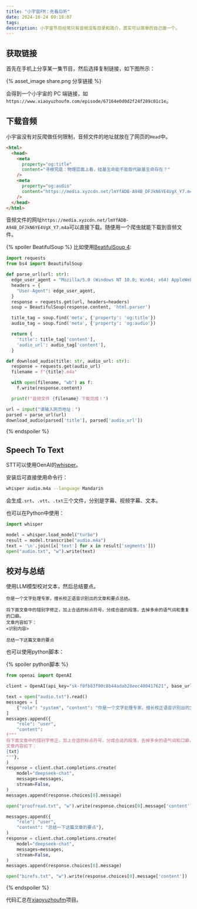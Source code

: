 ```yaml
---
title: "小宇宙FM：先看后听"
date: 2024-10-24 09:18:07
tags:
description: 小宇宙节目经常只有音频没有目录和简介，其实可以简单的自己做一个。
---
```


## 获取链接

首先在手机上分享某一集节目，然后选择复制链接，如下图所示：

{% asset_image share.png 分享链接 %}

会得到一个小宇宙的 PC 端链接，如`https://www.xiaoyuzhoufm.com/episode/67164e0d0d2f24f289c01c1e`。

## 下载音频

小宇宙没有对反爬做任何限制，音频文件的地址就放在了网页的`Head`中。

```html
<html>
  <head>
    <meta
      property="og:title"
      content="寻根究底：物理层面上看，硅基生命能不能取代碳基生命存在？"
    />
    <meta
      property="og:audio"
      content="https://media.xyzcdn.net/lmYfADB-A94B_DFJkN6YE4VgX_Y7.m4a"
    />
  </head>
</html>
```

音频文件的网址`https://media.xyzcdn.net/lmYfADB-A94B_DFJkN6YE4VgX_Y7.m4a`可以直接下载。随便用一个爬虫就能下载到音频文件。

{% spoiler BeatifulSoup %}
比如使用[BeatifulSoup 4](https://www.crummy.com/software/BeautifulSoup/):

```python
import requests
from bs4 import BeautifulSoup

def parse_url(url: str):
  edge_user_agent = "Mozilla/5.0 (Windows NT 10.0; Win64; x64) AppleWebKit/537.36 (KHTML, like Gecko) Chrome/91.0.4472.124 Safari/537.36 Edg/91.0.864.59"
  headers = {
    "User-Agent": edge_user_agent,
  }  
  response = requests.get(url, headers=headers)
  soup = BeautifulSoup(response.content, 'html.parser')

  title_tag = soup.find('meta', {'property': 'og:title'})
  audio_tag = soup.find('meta', {'property': 'og:audio'})

  return {
    'title': title_tag['content'],
    'audio_url': audio_tag['content'],
  }

def download_audio(title: str, audio_url: str):
  response = requests.get(audio_url)
  filename = f"{title}.m4a"

  with open(filename, "wb") as f:
    f.write(response.content)

  print(f"音频文件 {filename} 下载完成！")

url = input("请输入网页地址：")
parsed = parse_url(url)
download_audio(parsed['title'], parsed['audio_url'])
```
{% endspoiler %}

## Speech To Text

STT可以使用OenAI的[whisper](https://github.com/openai/whisper)。

安装后可直接使用命令行：

```sh
whisper audio.m4a --language Mandarin
```

会生成`.srt`、`.vtt`、`.txt`三个文件，分别是字幕、视频字幕、文本。

也可以在Python中使用：

```python
import whisper

model = whisper.load_model("turbo")
result = model.transcribe("audio.m4a")
text = '\n'.join([x['text'] for x in result['segments']])
open("audio.txt", "w").write(text)
```

## 校对与总结

使用LLM模型校对文本，然后总结要点。

```text
你是一个文字处理专家，擅长校正语音识别出的文章和要点总结。

将下面文章中的错别字修正，加上合适的标点符号，分成合适的段落，去掉多余的语气词和重复的口癖。
文章内容如下：
<识别内容>
```

```text
总结一下这篇文章的要点
```

也可以使用python脚本：

{% spoiler python脚本 %}
```python
from openai import OpenAI

client = OpenAI(api_key="sk-f0fb83f90c8b44adab28eec400417621", base_url="https://api.deepseek.com")

text = open("audio.txt").read()
messages = [
    {"role": "system", "content": "你是一个文字处理专家，擅长校正语音识别出的文章和要点总结。"},
]
messages.append({
    "role": "user", 
    "content": 
f"""
将下面文章中的错别字修正，加上合适的标点符号，分成合适的段落，去掉多余的语气词和口癖。
文章内容如下：
{txt}
"""},
)
response = client.chat.completions.create(
    model="deepseek-chat",
    messages=messages,
    stream=False,
)
messages.append(response.choices[0].message)

open("proofread.txt", "w").write(response.choices[0].message['content'])

messages.append({
    "role": "user", 
    "content": "总结一下这篇文章的要点"},
)
response = client.chat.completions.create(
    model="deepseek-chat",
    messages=messages,
    stream=False,
)
messages.append(response.choices[0].message)

open("birefs.txt", "w").write(response.choices[0].message['content'])
```
{% endspoiler %}

代码汇总在[xiaoyuzhoufm](https://github.com/suyu0925/xiaoyuzhoufm)项目。
